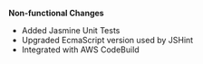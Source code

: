 **Non-functional Changes**

* Added Jasmine Unit Tests
* Upgraded EcmaScript version used by JSHint
* Integrated with AWS CodeBuild
